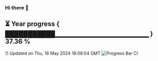 ### Hi there 👋
⏳ Year progress { ███████████▁▁▁▁▁▁▁▁▁▁▁▁▁▁▁▁▁▁▁ } 37.36 %
---
⏰ Updated on Thu, 16 May 2024 18:08:04 GMT
![Progress Bar CI](https://github.com/Moyi321/Moyi321/workflows/Progress%20Bar%20CI/badge.svg)
